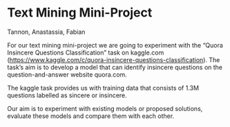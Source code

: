 # Text Mining Mini-Project
Tannon, Anastassia, Fabian

For our text mining mini-project we are going to experiment with the “Quora Insincere Questions Classification” task on kaggle.com (https://www.kaggle.com/c/quora-insincere-questions-classification). The task’s aim is to develop a model that can identify insincere questions on the question-and-answer website quora.com.

The kaggle task provides us with training data that consists of 1.3M questions labelled as sincere or insincere.

Our aim is to experiment with existing models or proposed solutions, evaluate these models and compare them with each other.
